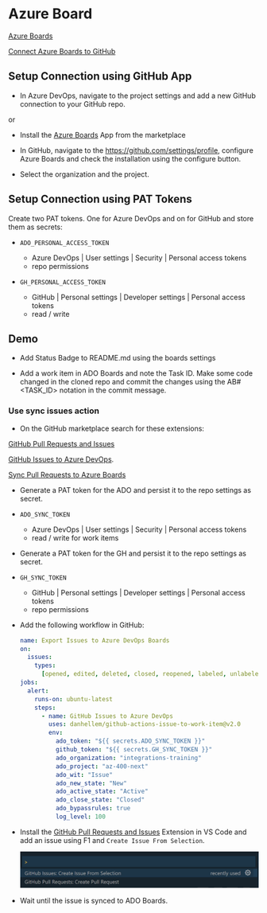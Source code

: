 # Azure Board 

[Azure Boards](https://github.com/marketplace/azure-boards)

[Connect Azure Boards to GitHub](https://learn.microsoft.com/en-us/azure/devops/boards/github/connect-to-github?view=azure-devops)

## Setup Connection using GitHub App

- In Azure DevOps, navigate to the project settings and add a new GitHub connection to your GitHub repo.

or

- Install the [Azure Boards](https://github.com/marketplace/azure-boards) App from the marketplace

- In GitHub, navigate to the https://github.com/settings/profile, configure Azure Boards and check the installation using the configure button. 

- Select the organization and the project.

## Setup Connection using  PAT Tokens

Create two PAT tokens. One for Azure DevOps and on for GitHub and store them as secrets:

- `ADO_PERSONAL_ACCESS_TOKEN`
  - Azure DevOps | User settings | Security | Personal access tokens
  - repo permissions

- `GH_PERSONAL_ACCESS_TOKEN`
  - GitHub | Personal settings | Developer settings | Personal access tokens
  - read / write

## Demo

- Add Status Badge to README.md using the boards settings

- Add a work item in ADO Boards and note the Task ID. Make some code changed in the cloned repo and commit the changes using the AB#<TASK_ID> notation in the commit message.


### Use sync issues action

- On the GitHub marketplace search for these extensions: 

[GitHub Pull Requests and Issues](https://marketplace.visualstudio.com/items?itemName=GitHub.vscode-pull-request-github)

[GitHub Issues to Azure DevOps](https://github.com/marketplace/actions/github-issues-to-azure-devops).

[Sync Pull Requests to Azure Boards](https://github.com/marketplace/actions/sync-pull-requests-to-azure-boards)

- Generate a PAT token for the ADO and persist it to the repo settings as secret.

- `ADO_SYNC_TOKEN`
  - Azure DevOps | User settings | Security | Personal access tokens
  - read / write for work items

- Generate a PAT token for the GH and persist it to the repo settings as secret.

- `GH_SYNC_TOKEN`
  - GitHub | Personal settings | Developer settings | Personal access tokens
  - repo permissions

- Add the following workflow in GitHub:

  ```yaml
  name: Export Issues to Azure DevOps Boards
  on:
    issues:
      types:
        [opened, edited, deleted, closed, reopened, labeled, unlabeled, assigned]
  jobs:
    alert:
      runs-on: ubuntu-latest
      steps:
        - name: GitHub Issues to Azure DevOps
          uses: danhellem/github-actions-issue-to-work-item@v2.0
          env:
            ado_token: "${{ secrets.ADO_SYNC_TOKEN }}"
            github_token: "${{ secrets.GH_SYNC_TOKEN }}"
            ado_organization: "integrations-training"
            ado_project: "az-400-next"
            ado_wit: "Issue"
            ado_new_state: "New"
            ado_active_state: "Active"
            ado_close_state: "Closed"
            ado_bypassrules: true
            log_level: 100
  ```

- Install the [GitHub Pull Requests and Issues](https://marketplace.visualstudio.com/items?itemName=GitHub.vscode-pull-request-github) Extension in VS Code and add an issue using F1 and `Create Issue From Selection`.

  ![create-issue](./_images/create-issue.png)

- Wait until the issue is synced to ADO Boards.  
